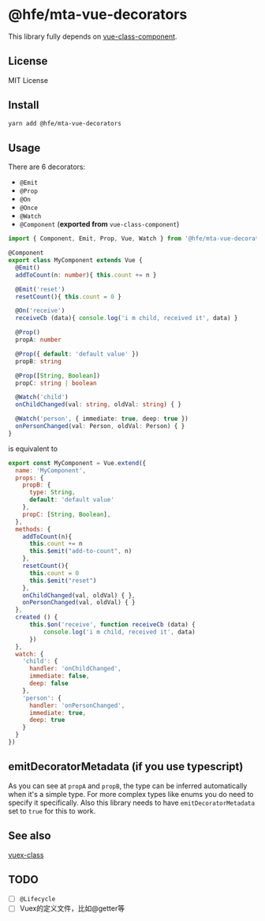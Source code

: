 # @hfe/mta-vue-decorators

This library fully depends on [vue-class-component](https://github.com/vuejs/vue-class-component).

## License

MIT License

## Install

```bash
yarn add @hfe/mta-vue-decorators
```

## Usage

There are 6 decorators:

* `@Emit`
* `@Prop`
* `@On`
* `@Once`
* `@Watch`
* `@Component` (**exported from** `vue-class-component`)

```typescript
import { Component, Emit, Prop, Vue, Watch } from '@hfe/mta-vue-decorators'

@Component
export class MyComponent extends Vue {
  @Emit()
  addToCount(n: number){ this.count += n }

  @Emit('reset')
  resetCount(){ this.count = 0 }

  @On('receive')
  receiveCb (data){ console.log('i m child, received it', data) }

  @Prop()
  propA: number

  @Prop({ default: 'default value' })
  propB: string

  @Prop([String, Boolean])
  propC: string | boolean

  @Watch('child')
  onChildChanged(val: string, oldVal: string) { }

  @Watch('person', { immediate: true, deep: true })
  onPersonChanged(val: Person, oldVal: Person) { }
}

```

is equivalent to

```js
export const MyComponent = Vue.extend({
  name: 'MyComponent',
  props: {
    propB: {
      type: String,
      default: 'default value'
    },
    propC: [String, Boolean],
  },
  methods: {
    addToCount(n){
      this.count += n
      this.$emit("add-to-count", n)
    },
    resetCount(){
      this.count = 0
      this.$emit("reset")
    },
    onChildChanged(val, oldVal) { },
    onPersonChanged(val, oldVal) { }
  },
  created () {
      this.$on('receive', function receiveCb (data) {
          console.log('i m child, received it', data)
      })
  },
  watch: {
    'child': {
      handler: 'onChildChanged',
      immediate: false,
      deep: false
    },
    'person': {
      handler: 'onPersonChanged',
      immediate: true,
      deep: true
    }
  }
})
```

## emitDecoratorMetadata (if you use typescript)

As you can see at `propA` and `propB`, the type can be inferred automatically when it's a simple type. For more complex types like enums you do need to specify it specifically.
Also this library needs to have `emitDecoratorMetadata` set to `true` for this to work.

## See also

[vuex-class](https://github.com/ktsn/vuex-class/)

## TODO
- [ ] `@Lifecycle`
- [ ] Vuex的定义文件，比如@getter等
